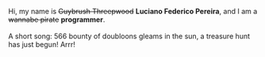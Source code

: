 Hi, my name is ~~Guybrush Threepwood~~ **Luciano Federico Pereira**, and I am a ~~wannabe pirate~~ **programmer**.<br><br>A short song: 566 bounty of doubloons gleams in the sun, a treasure hunt has just begun! Arrr!

